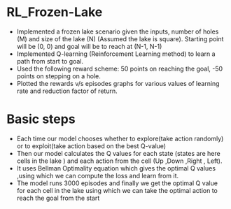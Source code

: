 # RL_Frozen-Lake
*   Implemented a frozen lake scenario given the inputs, number of holes (M) and size of the lake (N) (Assumed the lake is square). Starting point will be (0, 0) and goal will be to reach at (N-1, N-1)
*   Implemented Q-learning (Reinforcement Learning method) to learn a path from start to goal.
*   Used the following reward scheme: 50 points on reaching the goal, -50 points on stepping on a hole.
*   Plotted the rewards v/s episodes graphs for various values of learning rate and reduction factor of return.

# Basic steps
*   Each time our model chooses whether to explore(take action randomly) or to exploit(take action based on the best Q-value)
*   Then our model calculates the Q values for each state (states are here cells in the lake ) and each action from the cell (Up ,Down ,Right , Left).
*   It uses Bellman Optimality equation which gives the optimal Q values ,using which we can compute the loss and learn from it.
*   The model runs 3000 episodes and finally we get the optimal Q value for each cell in the lake using which we can take the optimal action to reach the goal from the start
